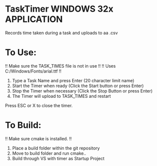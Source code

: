 # TaskTimer WINDOWS 32x APPLICATION
Records time taken during a task and uploads to aa .csv

# To Use:
!! Make sure the TASK_TIMES file is not in use !!
!! Uses C:/Windows/Fonts/arial.ttf !!

1. Type a Task Name and press Enter (20 character limit name)
2. Start the Timer when ready (Click the Start button or press Enter)
3. Stop the Timer when necessary (Click the Stop Button or press Enter)
4. The Timer will upload to TASK_TIMES and restart

Press ESC or X to close the timer.

# To Build:
!! Make sure cmake is installed. !!
1. Place a build folder within the git repository
2. Move to build folder and run cmake..
3. Build through VS with timer as Startup Project